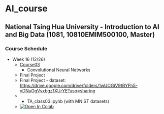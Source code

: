 # AI_course

## National Tsing Hua University - Introduction to AI and Big Data (1081, 10810EMIM500100, Master)

### Course Schedule


- Week 16 (12/26)
    - [Course03](https://github.com/matteosoo/AI_course/tree/master/course03)
        - Convolutional Neural Networks
	- Final Project
	- Final Project - dataset: https://drive.google.com/drive/folders/1wUOGiV9tBYFh5-yDNuOgVvxbgz1XUrYE?usp=sharing
	- - TA_class03.ipynb (with MNIST datasets)
    - [![Open In Colab](https://colab.research.google.com/assets/colab-badge.svg)](https://colab.research.google.com/github/tw40210/AI_course/blob/master/classfier_final_project.ipynb)